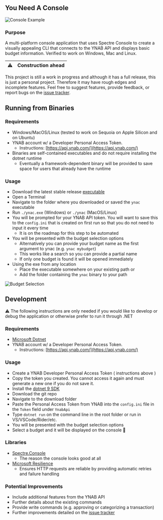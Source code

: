 ## You Need A Console

![Console Example](https://raw.githubusercontent.com/mbrajk/ynac/main/res/ynac-output.png "console example")

### Purpose

A multi-platform console application that uses Spectre Console to create a visually appealing CLI that connects to the YNAB API and displays basic budget information. Verified to work on Windows, Mac and Linux.


| :warning: | Construction ahead |
|---------------|--------------------|

This project is still a work in progress and although it has a full release, this is just a personal project. Therefore it may have rough edges and incomplete features.
Feel free to suggest features, provide feedback, or report bugs on the [issue tracker](https://github.com/mbrajk/ynac/issues).

## Running from Binaries
### Requirements
- Windows/MacOS/Linux (tested to work on Sequoia on Apple Silicon and on Ubuntu)
- YNAB account w/ a Developer Personal Access Token.
  - Instructions: [https://api.ynab.com/](https://api.ynab.com/)
- Binaries are self-contained executables and do not require installing the dotnet runtime
  - Eventually a framework-dependent binary will be provided to save space for users that already have the runtime

### Usage
- Download the latest stable release [executable](https://github.com/mbrajk/ynac/releases)
- Open a Terminal
- Navigate to the folder where you downloaded or saved the `ynac` executable
- Run `./ynac.exe` (Windows) or `./ynac` (MacOS/Linux) 
- You will be prompted for your YNAB API token. You will want to save this to the `config.ini` that is created on first run so that you do not need to input it every time
  - It is on the roadmap for this step to be automated
- You will be presented with the budget selection options
  - Alternatively you can provide your budget name as the first argument to ynac (e.g. `ynac mybudget`)
  - This works like a search so you can provide a partial name
  - If only one budget is found it will be opened immediately
- Using the exe from any location
  - Place the executable somewhere on your existing path or
  - Add the folder containing the `ynac` binary to your path

![Budget Selection](https://raw.githubusercontent.com/mbrajk/ynac/main/res/ynac-budget-select.png "budget selection")

## Development
:warning: The following instructions are only needed if you would like to develop or debug the application or otherwise prefer to run it through .NET

### Requirements
- [Microsoft Dotnet](https://dotnet.microsoft.com/en-us/)
- YNAB account w/ a Developer Personal Access Token.
  - Instructions: [https://api.ynab.com/](https://api.ynab.com/)

### Usage
- Create a YNAB Developer Personal Access Token ( instructions above )
- Copy the token you created. You cannot access it again and must generate a new one if you do not save it.
- Install the [dotnet 9 SDK](https://dotnet.microsoft.com/en-us/download)
- Download the git repo
- Navigate to the download folder
- Paste the Personal Access Token from YNAB into the `config.ini` file in the `Token` field under `YnabApi`
- Type `dotnet run` on the command line in the root folder or run in VS/VSCode/Rider/etc.
- You will be presented with the budget selection options
- Select a budget and it will be displayed on the console 🥳

### Libraries
- [Spectre.Console](https://spectreconsole.net/)
  - The reason the console looks good at all
- [Microsoft Resilience](https://learn.microsoft.com/en-us/dotnet/api/microsoft.extensions.http.resilience?view=net-9.0-pp)
  - Ensures HTTP requests are reliable by providing automatic retries and failure handling

### Potential Improvements
- Include additional features from the YNAB API
- Further details about the existing commands
- Provide write commands (e.g. approving or categorizing a transaction)
- Further improvements detailed on the [issue tracker](https://github.com/mbrajk/ynac/issues)
